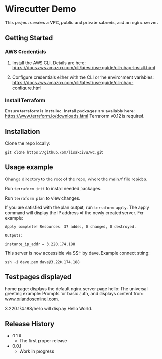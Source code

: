 # Wirecutter Demo

This project creates a VPC, public and private subnets, and an nginx server. 

## Getting Started

### AWS Credentials

1. Install the AWS CLI. Details are here:
   https://docs.aws.amazon.com/cli/latest/userguide/cli-chap-install.html

2. Configure credentials either with the CLI or the environment variables:
   https://docs.aws.amazon.com/cli/latest/userguide/cli-chap-configure.html

### Install Terraform

Ensure terraform is installed. Install packages are available here:
https://www.terraform.io/downloads.html
Terraform v0.12 is required.

## Installation

Clone the repo locally:

`git clone https://github.com/lisakoivu/wc.git
`


## Usage example

Change directory to the root of the repo, where the main.tf file resides. 

Run `terraform init` to install needed packages.

Run `terraform plan` to view changes. 

If you are satisfied with the plan output, run `terraform apply`.
The apply command will display the IP address of the newly created server. 
For example:
```
Apply complete! Resources: 37 added, 0 changed, 0 destroyed.

Outputs:

instance_ip_addr = 3.220.174.188
```
This server is now accessible via SSH by dave. 
Example connect string: 
```
ssh -i dave.pem dave@3.220.174.188
```
## Test pages displayed

home page: displays the default nginx server page
hello: The universal greeting
example: Prompts for basic auth, and displays content from www.orlandosentinel.com.

3.220.174.188/hello will display Hello World. 

## Release History

* 0.1.0
    * The first proper release
* 0.0.1
    * Work in progress




    